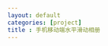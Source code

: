 ```yaml
---
layout: default
categories: [project]
title : 手机移动端水平滑动相册
---
```


<link rel="stylesheet" type="text/css" href="/res/zepto/css/reset.css" />
<link rel="stylesheet" type="text/css" href="/res/zepto/css/slider.css" />
<link rel="stylesheet" type="text/css" href="/res/zepto/css/slider.default.css" /> 




<div class="wrapper">
  <div class="sub-wrapper">
    <div class="scroller">
       <div id="slider"></div>
  </div>
</div>

<script type="text/javascript" src="/res/zepto/js/zepto.js"></script>
<script type="text/javascript" src="/res/zepto/js/zepto.extend.js"></script>
<script type="text/javascript" src="/res/zepto/js/zepto.ui.js"></script>
<script type="text/javascript" src="/res/zepto/js/mobileevent2pc.js"></script> 
<script type="text/javascript" src="/res/zepto/js/touch.js"></script> 
<script type="text/javascript" src="/res/zepto/js/slider.js"></script>
<script type="text/javascript" src="slide_horizontally.js"></script>



